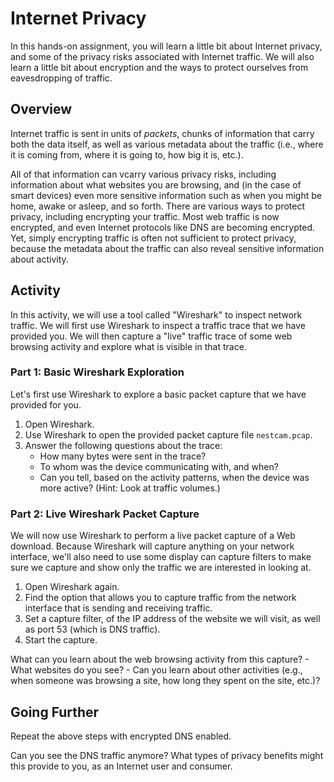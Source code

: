 # Internet Privacy

In this hands-on assignment, you will learn a little bit about Internet
privacy, and some of the privacy risks associated with Internet traffic. We
will also learn a little bit about encryption and the ways to protect
ourselves from eavesdropping of traffic.

## Overview 

Internet traffic is sent in units of *packets*, chunks of information that
carry both the data itself, as well as various metadata about the traffic
(i.e., where it is coming from, where it is going to, how big it is, etc.).

All of that information can vcarry various privacy risks, including
information about what websites you are browsing, and (in the case of smart
devices) even more sensitive information such as when you might be home, awake
or asleep, and so forth. There are various ways to protect privacy, including
encrypting your traffic. Most web traffic is now encrypted, and even Internet
protocols like DNS are becoming encrypted.  Yet, simply encrypting traffic is
often not sufficient to protect privacy, because the metadata about the
traffic can also reveal sensitive information about activity.

## Activity

In this activity, we will use a tool called "Wireshark" to inspect network
traffic. We will first use Wireshark to inspect a traffic trace that we have
provided you.  We will then capture a "live" traffic trace of some web
browsing activity and explore what is visible in that trace.

### Part 1: Basic Wireshark Exploration

Let's first use Wireshark to explore a basic packet capture that we have
provided for you.

1. Open Wireshark.
2. Use Wireshark to open the provided packet capture file `nestcam.pcap`.
3. Answer the following questions about the trace:
    - How many bytes were sent in the trace?
    - To whom was the device communicating with, and when?
    - Can you tell, based on the activity patterns, when the device was more
      active? (Hint: Look at traffic volumes.)

### Part 2: Live Wireshark Packet Capture

We will now use Wireshark to perform a live packet capture of a Web download.
Because Wireshark will capture anything on your network interface, we'll also
need to use some display can capture filters to make sure we capture and show
only the traffic we are interested in looking at.

1. Open Wireshark again.
2. Find the option that allows you to capture traffic from the network
   interface that is sending and receiving traffic.
3. Set a capture filter, of the IP address of the website we will visit, as
   well as port 53 (which is DNS traffic).
4. Start the capture.

What can you learn about the web browsing activity from this capture?
    - What websites do you see?
    - Can you learn about other activities (e.g., when someone was browsing a
      site, how long they spent on the site, etc.)?

## Going Further

Repeat the above steps with encrypted DNS enabled.

Can you see the DNS traffic anymore? What types of privacy benefits might this
provide to you, as an Internet user and consumer.


